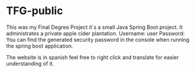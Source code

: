 # TFG-public

This was my Final Degree Project it`s a small Java Spring Boot project. It administrates a private apple cider plantation.
Username: user
Password: You can find the generated security password in the console when running the spring boot application.

The website is in spanish feel free to right click and translate for easier understanding of it.
